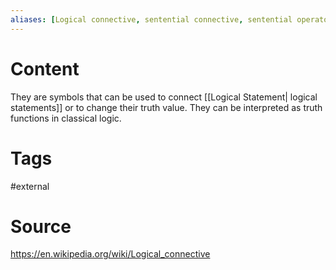 ```yaml
---
aliases: [Logical connective, sentential connective, sentential operator]
---
```

# Content
They are symbols that can be used to connect [[Logical Statement| logical statements]] or to change their truth value. They can be interpreted as truth functions in classical logic.

# Tags
#external 

# Source
https://en.wikipedia.org/wiki/Logical_connective
